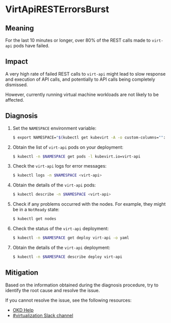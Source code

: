 # VirtApiRESTErrorsBurst

## Meaning

For the last 10 minutes or longer, over 80% of the REST calls made to `virt-api`
pods have failed.

## Impact

A very high rate of failed REST calls to `virt-api` might lead to slow response
and execution of API calls, and potentially to API calls being completely
dismissed.

However, currently running virtual machine workloads are not likely to be
affected.

## Diagnosis

1. Set the `NAMESPACE` environment variable:

   ```bash
   $ export NAMESPACE="$(kubectl get kubevirt -A -o custom-columns="":.metadata.namespace)"
   ```

2. Obtain the list of `virt-api` pods on your deployment:

   ```bash
   $ kubectl -n $NAMESPACE get pods -l kubevirt.io=virt-api
   ```

3. Check the `virt-api` logs for error messages:

   ```bash
   $ kubectl logs -n $NAMESPACE <virt-api>
   ```

4. Obtain the details of the `virt-api` pods:

   ```bash
   $ kubectl describe -n $NAMESPACE <virt-api>
   ```

5. Check if any problems occurred with the nodes. For example, they might be in
a `NotReady` state:

   ```bash
   $ kubectl get nodes
   ```

6. Check the status of the `virt-api` deployment:

   ```bash
   $ kubectl -n $NAMESPACE get deploy virt-api -o yaml
   ```

7. Obtain the details of the `virt-api` deployment:

   ```bash
   $ kubectl -n $NAMESPACE describe deploy virt-api
   ```

## Mitigation

Based on the information obtained during the diagnosis procedure, try to
identify the root cause and resolve the issue.

<!--DS: If you cannot resolve the issue, log in to the
link:https://access.redhat.com[Customer Portal] and open a support case,
attaching the artifacts gathered during the diagnosis procedure.-->
<!--USstart-->
If you cannot resolve the issue, see the following resources:

- [OKD Help](https://okd.io/docs/community/help/)
- [#virtualization Slack channel](https://kubernetes.slack.com/channels/virtualization)
<!--USend-->
